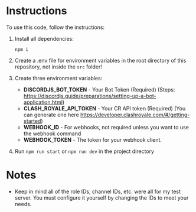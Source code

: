 # Instructions

To use this code, follow the instructions:

1) Install all dependencies:

    `npm i`

2) Create a .env file for environment variables in the root directory of this repository, not inside the `src` folder!

3) Create three environment variables:
    - **DISCORDJS_BOT_TOKEN** - Your Bot Token (Required) 
    (Steps: https://discordjs.guide/preparations/setting-up-a-bot-application.html)
    - **CLASH_ROYALE_API_TOKEN** - Your CR API token (Required) 
    (You can generate one here https://developer.clashroyale.com/#/getting-started)
    - **WEBHOOK_ID** - For webhooks, not required unless you want to use the webhook command
    - **WEBHOOK_TOKEN** - The token for your webhook client.

4) Run `npm run start` or `npm run dev` in the project directory

# Notes

- Keep in mind all of the role IDs, channel IDs, etc. were all for my test server. You must configure it yourself by changing the IDs to meet your needs.
